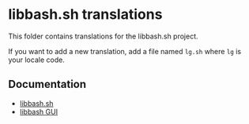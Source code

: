 # libbash.sh translations

This folder contains translations for the libbash.sh project.

If you want to add a new translation, add a file named `lg.sh` where `lg` is your locale code.

## Documentation
- [libbash.sh](../docs/libbash.md)
- [libbash GUI](../docs/libbash_gui.md)
